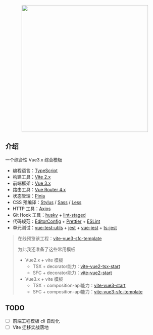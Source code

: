 <p align="center">
<image height="400" src="https://user-images.githubusercontent.com/46418596/126895174-ee762828-f3aa-4786-9a73-f143b9082afa.png">
</p>


## 介绍

一个综合性 Vue3.x 综合模板

- 编程语言：[TypeScript](https://www.typescriptlang.org/zh/)
- 构建工具：[Vite 2.x](https://cn.vitejs./dev/)
- 前端框架：[Vue 3.x](https://v3.cn.vuejs.org/)
- 路由工具：[Vue Router 4.x](https://next.router.vuejs.org/zh/index.html)
- 状态管理：[Pinia](https://pinia.esm.dev/)
- CSS 预编译：[Stylus](https://stylus-lang.com/) / [Sass](https://sass.bootcss.com/documentation) / [Less](http://lesscss.cn/)
- HTTP 工具：[Axios](https://axios-http.com/)
- Git Hook 工具：[husky](https://typicode.github.io/husky/#/) + [lint-staged](https://github.com/okonet/lint-staged)
- 代码规范：[EditorConfig](http://editorconfig.org/) + [Prettier](https://prettier.io/) + [ESLint](https://eslint.org/) 
- 单元测试：[vue-test-utils](https://next.vue-test-utils.vuejs.org/) + [jest](https://jestjs.io/) + [vue-jest](https://github.com/vuejs/vue-jest) + [ts-jest](https://kulshekhar.github.io/ts-jest/)

> 在线预览该工程：[vite-vue3-sfc-template](https://251205668.github.io/vite-vue3-sfc-template/#/)
>
> 为此我还准备了这些常用模板
>
> - Vue2.x + vite 模板
>   - TSX + decorator能力：[vite-vue2-tsx-start](https://github.com/251205668/vite-vue2-start/tree/tsx-decorator)
>   - SFC + decorator能力：[vite-vue2-start](https://github.com/251205668/vite-vue2-start)
> - Vue3.x + vite 模板
>   - TSX + composition-api能力：[vite-vue3-start](https://github.com/251205668/vite-vue3-start)
>   - SFC + composition-api能力：[vite-vue3-sfc-template](https://github.com/251205668/vite-vue3-sfc-template)

## TODO

- [ ] 前端工程模板 cli 自动化
- [ ] Vite 迁移实战落地
